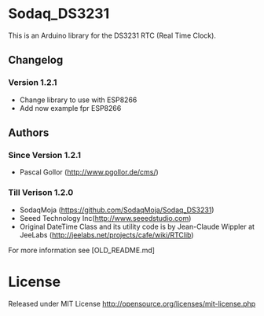 # Sodaq_DS3231

This is an Arduino library for the DS3231 RTC (Real Time Clock).

## Changelog
### Version 1.2.1
- Change library to use with ESP8266
- Add now example fpr ESP8266

## Authors
### Since Version 1.2.1
- Pascal Gollor (http://www.pgollor.de/cms/)

### Till Verison 1.2.0
- SodaqMoja (https://github.com/SodaqMoja/Sodaq_DS3231)
- Seeed Technology Inc(http://www.seeedstudio.com)
- Original DateTime Class and its utility code is by Jean-Claude Wippler at JeeLabs (http://jeelabs.net/projects/cafe/wiki/RTClib)

For more information see [OLD_README.md]


# License
Released under MIT License http://opensource.org/licenses/mit-license.php

